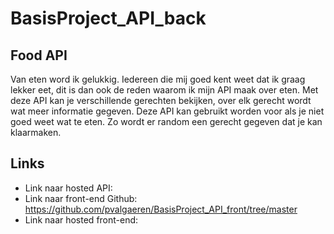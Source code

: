 # BasisProject_API_back

## Food API
Van eten word ik gelukkig. Iedereen die mij goed kent weet dat ik graag lekker eet, dit is dan ook de reden waarom ik mijn API maak over eten. 
Met deze API kan je verschillende gerechten bekijken, over elk gerecht wordt wat meer informatie gegeven. 
Deze API kan gebruikt worden voor als je niet goed weet wat te eten. Zo wordt er random een gerecht gegeven dat je kan klaarmaken. 

## Links
- Link naar hosted API:
- Link naar front-end Github: https://github.com/pvalgaeren/BasisProject_API_front/tree/master 
- Link naar hosted front-end:
